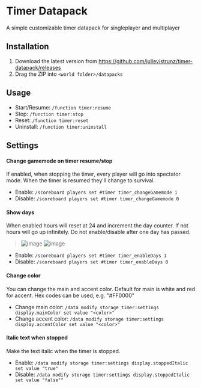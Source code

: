 # Timer Datapack

A simple customizable timer datapack for singleplayer and multiplayer

## Installation

1. Download the latest version from https://github.com/jullevistrunz/timer-datapack/releases
2. Drag the ZIP into `<world folder>/datapacks`

## Usage

- Start/Resume: `/function timer:resume`
- Stop: `/function timer:stop`
- Reset: `/function timer:reset`
- Uninstall: `/function timer:uninstall`

## Settings

#### Change gamemode on timer resume/stop

If enabled, when stopping the timer, every player will go into spectator mode. When the timer is resumed they'll change to survival.

- Enable: `/scoreboard players set #timer timer_changeGamemode 1`
- Disable: `/scoreboard players set #timer timer_changeGamemode 0`

#### Show days

When enabled hours will reset at 24 and increment the day counter. If not hours will go up infinitely. Do not enable/disable after one day has passed.

> ![image](https://github.com/user-attachments/assets/c7c09f29-cbbf-405c-987f-8a9f840747f0)
> ![image](https://github.com/user-attachments/assets/3a741477-9013-42ae-af71-98b025e1764a)

- Enable: `/scoreboard players set #timer timer_enableDays 1`
- Disable: `/scoreboard players set #timer timer_enableDays 0`

#### Change color

You can change the main and accent color. Default for main is white and red for accent. Hex codes can be used, e.g. "#FF0000"

- Change main color: `/data modify storage timer:settings display.mainColor set value "<color>"`
- Change accent color: `/data modify storage timer:settings display.accentColor set value "<color>"`

#### Italic text when stopped

Make the text italic when the timer is stopped.

- Enable: `/data modify storage timer:settings display.stoppedItalic set value "true"`
- Disable: `/data modify storage timer:settings display.stoppedItalic set value "false""`
